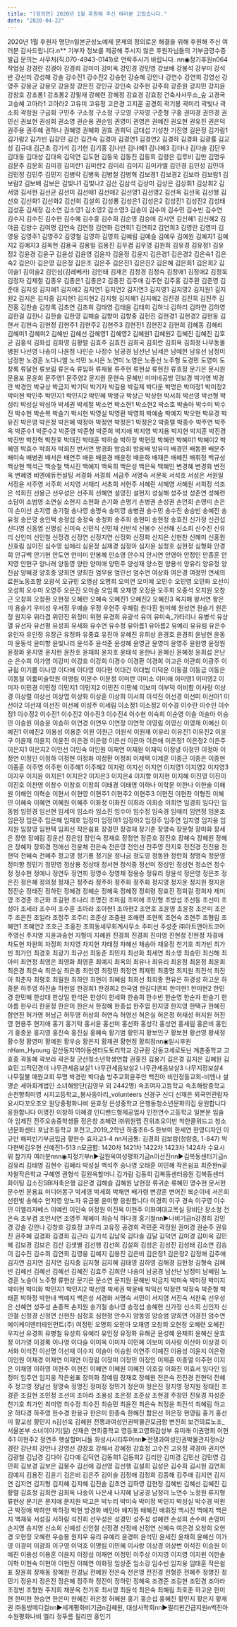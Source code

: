 ```yaml
---
title: "[정의연] 2020년 1월 후원해 주신 여러분 고맙습니다."
date: "2020-04-22"
---
```


2020년 1월 후원자 명단n일본군성노예제 문제의 정의로운 해결을 위해 후원해 주신 여러분 감사드립니다.n\*\* 기부자 정보를 제공해 주시지 않은 후원자님들의 기부금영수증 발급 문의는 사무처(직.070-4943-0141)로 연락주시기 바랍니다. nn◉정기후원n064작업실 강경란 강경아 강경희 강미미 강미옥 강민경 강민영 강보배 강봉석 강부미 강석반 강선미 강성혜 강솔 강수진1 강수진2 강승현 강승혜 강안나 강연수 강연희 강영선 강영주 강용균 강용모 강윤정 강은진 강인규 강인숙 강주현 강주희 강준원 강지민 강지윤 강창호 강초롱1 강초롱2 강필재 강혜련 강혜정 강효경 강효정 건축사사무소\_숲 고경국 고승혜 고아라1 고아라2 고유미 고유정 고은경 고지훈 공경희 곽기봉 곽미리 곽빛나 곽소희 곽정원 구금회 구민주 구소정 구소정 구오영 구자영 구준형 구홍 권미경 권민경 권민신 권보현 권성회 권소영 권순용 권순임 권영미 권영은 권예진 권오현 권유진 권은덕 권주용 권주혜 권하나 권혜영 권혜화 권효 권희덕 금대섭 기성찬 기진영 길은정 김가람1 김가람2 김가빈 김강민 김건 김건숙 김경아 김경연1 김경연2 김경하 김경화 김광률 김교성 김규대 김근초 김기석 김기현 김기홍 김나빈 김나혜1 김나혜3 김다나 김다솔 김단우 김대동 김대성 김대옥 김덕연 김도현 김동욱 김동진 김동희 김령은 김루비 김만 김명우 김문주 김문희 김미경 김미란1 김미란2 김미리 김미지 김미카엘 김민경 김민성 김민아 김민정 김민주 김민지 김병락 김병욱 김병철 김병혁 김보경1 김보경2 김보라 김보람1 김보람2 김보배 김보은 김빛나1 김빛나2 김산 김삼석 김상미 김상은 김상휘1 김상휘2 김서영 김서현 김선균 김선미 김선애1 김선애2 김선영1 김선영2 김선옥 김선욱 김선행 김선호 김선화1 김선화2 김선희 김설희 김성룡 김성은1 김성은2 김성진1 김성진2 김성태 김성훈 김세정 김소연 김소영1 김소영2 김소영3 김송이 김수미 김수민 김수빈 김수연 김수지 김수진 김수현 김수혜 김수홍 김수희 김순영 김승애 김시연 김신혜1 김신혜2 김야곱 김양수 김여명 김연숙 김연정 김연화 김연희1 김연희2 김연희3 김영란 김영미 김영웅 김영주1 김영주2 김영철 김영하 김영희 김예림 김예슬 김예우 김예원 김예지1 김예지2 김예지3 김옥헌 김용국 김용일 김용진 김우겸 김우영 김원희 김유경 김유정1 김유정2 김윤경 김윤구 김윤성 김윤영 김윤자 김윤정 김윤지 김은경1 김은경2 김은숙1 김은숙2 김은아 김은영 김은정 김은조 김은주 김은진1 김은진2 김은혜 김은희1 김은희2 김이슬1 김이슬2 김인심(김레베카) 김인태 김재은 김정경 김정숙 김정애1 김정애2 김정욱 김정자 김제철 김종우 김종은1 김종은2 김종찬 김주애 김주현 김주홍 김주환 김준영 김준태 김지성 김지애1 김지애2 김지연1 김지연2 김지연3 김지영1 김지영2 김지원1 김지원2 김지은 김지중 김지현1 김지현2 김지형 김지혜1 김지혜2 김진경 김진묵 김진주 김진홍 김찬솔 김창록 김초연 김초희 김태영 김태을 김태희 김하늬 김하리 김하얀 김하영 김한걸 김한나 김한솔 김한영 김해슬 김향미 김향중 김헌진 김현경1 김현경2 김현동 김현서 김현숙 김현정 김현주1 김현주2 김현주3 김현진1 김현진2 김현희 김혜동 김혜리 김혜미1 김혜미2 김혜빈 김혜선 김혜영1 김혜영2 김혜원1 김혜원2 김혜진 김혜진 김호균 김홍석 김화섭 김화영 김황렬 김효주 김효진 김희국 김희란 김희옥 김희정 나무동물병원 나선영 나송이 나윤정 나인순 나정수 남궁경 남선난 남세은 남예헌 남유선 남정미 남정한 노경흔 노다니엘 노석민 노시은 노연미 노영은 노종선 노주형 도경민 도영미 도창록 류달현 류보림 류은숙 류임하 류재봉 류주현 류현상 류현진 류효정 문기은 문시원 문용포 문윤희 문주영1 문주영2 문지원 문현숙 문혜빈 미미네공방 민보경 박가영 박경란 박경인 박규상 박금지 박기덕 박기자 박길용 박길제 박다운 박명은 박미정1 박미정2 박미현 박민주 박민지1 박민지2 박민혜 박병규 박상근 박상현 박서희 박선영 박선형 박성리 박성실 박성아 박세권 박세철 박소연 박소현1 박소현2 박소호 박솔아 박수미 박수진 박수현 박순복 박슬기 박시현 박영실 박영환 박영희 박예솜 박예지 박오현 박유경 박유진 박은영 박은정 박은혜 박정아 박정연 박정은1 박정은2 박종렬 박종수 박주연 박주옥 박준수1 박준수2 박준영 박준형 박준희 박지애 박지영 박지용 박지현 박지훈 박진경 박진만 박찬혁 박찬호 박태진 박태훈 박하슬 박하정 박현정 박혜련 박혜미1 박혜미2 박혜영 박효수 박희자 박희진 반서연 방경화 방승희 방용배 방유미 배경민 배동환 배문주 배미숙 배병권 배서은 배연주 배윤 배윤경 배윤정 배윤화 배재은 배혜진 배휘정 백규성 백상현 백석근 백승철 백시진 백예지 백옥희 백은성 백은옥 백혜인 변경혜 변경화 변전옥 변혜영 비엔에듀컨설팅 서경화 서경희 서금주 서명숙 서문욱 서석호 서성은 서원일 서정윤 서주영 서주희 서지영 서채리 서초희 서현주 서혜린 서혜영 서혜원 서희정 석조은 석희진 선용근 선우성은 선주희 선혜연 설영진 설현지 성실해 성주성 성준연 성혜련 소담이 소범영 소연실 소현지 소현화 손기화 손명기 손병권 손성권 손언희 손영미 손은이 손이선 손지영 송기철 송나영 송명숙 송미영 송병권 송수민 송수진 송승빈 송예진 송유정 송은영 송인택 송정섭 송정숙 송정화 송주희 송현미 송현정 송효진 신가정 신관섭 신다영 신동엽 신명섭 신미숙 신민식 신민재 신반석 신봉수 신선해 신소희 신수진 신유리 신인미 신인철 신정경 신정연 신정지연 신정화 신정화 신지은 신현찬 신혜미 신홍원 신효림 심미진 심수영 심애리 심윤정 심재경 심정아 심지윤 심청호 심현정 심형화 안경희 안규백 안기현 안도연 안미미 안봉혜 안소영 안수지 안시연 안영아 안정인 안종훈 안지영 안현구 양나래 양동영 양란 양미애 양민주 양성재 양소헌 양용석 양유리 양유정 양진삼 양혜경 양호중 양희연 양희찬 엄무용 엄민선 엄수연 여상화 여은경 여정민 연세의료원노동조합 오광석 오규민 오명삼 오명희 오미연 오미예 오민수 오민영 오민화 오선이 오성희 오수미 오영주 오은진 오이슬 오임록 오재영 오정윤 오주희 오중석 오지원 오창근 오창희 오청환 오현정 오혜련 오혜숙 오혜진1 오혜진2 오혜진3 옥지해 왕서연 왕은미 용슬기 우미성 우서정 우예슬 우정 우현주 우혜림 원다흰 원미혜 원성연 원슬기 원은정 원지우 위라겸 위민진 위정미 위현 유경희 유광석 유미 유미숙\_가타리나 유병석 유상열 유선자 유선평 유성희 유세화 유수연 유수정 유아름1 유아름2 유예리 유유림 유은수 유인자 유인정 유장근 유정화 유종효 유진아 유혜진 유희상 윤경호 윤경희 윤남현 윤동미 윤동석 윤미향 윤빛나리 윤석주 윤석준 윤성혜 윤영균 윤영미 윤영주 윤완영 윤정원 윤정화 윤지영 윤지현 윤찬호 윤채희 윤치호 윤태석 윤한나 윤혜신 윤혜정 윤희섭 은난순 은수희 이가영 이강미 이강호 이강희 이경수 이경환 이경희 이고은 이관희 이광주 이규림 이기쁨 이나영 이다애 이다영 이다현 이대건 이대범 이덕운 이동걸 이동금 이동은 이동철 이룸미술학원 이명림 이문수 이문정 이미란 이미소 이미애 이미영1 이미영2 이미자 이민경 이민정 이민지1 이민지2 이민진 이민혜 이보미 이부덕 이비함 이사랑 이상경 이상렬 이상선 이상엽 이상화 이상훈 이상희 이서희 이석진 이선경 이선미 이선아1 이선아2 이선재 이선진 이선혜 이성주 이세림 이소정1 이소정2 이수경 이수란 이수인 이수정1 이수정2 이수진1 이수진2 이수진3 이수진4 이수현 이숙희 이순영 이슬 이슬아 이승민 이승원 이승윤 이승하 이연경 이연우 이연정 이연학 이영림 이영신 이영재 이예신 이예진1 이예진2 이용성 이용준 이원 이원근 이원석 이원재 이유리 이유진1 이유진2 이윤구 이윤재 이윤지 이윤진 이은경 이은령 이은선 이은아 이은애 이은정1 이은정2 이은주 이은지1 이은지2 이인선 이인숙 이인원 이재연 이재완 이재익 이정녕 이정민 이정아 이정연 이정인 이정하 이정현 이정화 이정환 이정희 이제택 이제훈 이종근 이종은 이종현 이종훈 이주영 이주현 이주혜1 이주혜2 이지령 이지선 이지연 이지영1 이지영2 이지영3 이지우 이지윤 이지은1 이지은2 이지은3 이지은4 이지향 이지현 이지혜 이진영 이진이 이진호 이찬영 이창수 이창호 이창희 이태경 이태영 이하나 이학문 이한나 이한솔 이해원 이해인 이혁순 이현서 이현영 이현주1 이현주2 이현주3 이현진 이현찬 이형진 이혜민 이혜숙 이혜연 이혜원 이혜주 이화정 이화진 이희라 이희승 이희연 임경희 임다인 임동범 임민경 임선현 임세미 임소라 임소진 임수아 임수정 임숙경 임애리 임연정 임윤조 임은정 임은주 임은혜 임재호 임정미 임정아1 임정아2 임정주 임주연 임지영 임지웅 임지원 임창영 임현택 임희선 작은쉼표 장경민 장경재 장기춘 장명숙 장문형 장미화 장세은 장영 장예림 장운선 장은임 장인숙 장재호 장정연 장준호 장진호 장혜숙 장혜원 장혜은 장혜자 장회경 전애선 전윤채 전은숙 전은영 전인선 전주영 전지호 전진경 전진용 전현덕 전혜숙 전혜주 정고영 정기룡 정기윤 정나금 정도영 정동완 정란희 정명숙 정문영 정미향 정민기 정민영 정상용 정상태 정서현 정석중 정선미 정성인 정성현 정소연 정수정 정수현 정에나 정연두 정연희 정영수 정영채 정용승 정유리 정윤석 정은영 정은조 정은진 정은혜 정의정 정재근 정주라 정주하 정주화 정주화 정지영 정지운 정지원 정지윤 정진순 정태진 정하린 정혜경 정혜순 정혜욱 정혜정 정회령 정효진 정희걸 정희자 제미영 조경준 조근화 조길현 조나리 조명진 조미림 조미애 조민형 조방섭 조선동 조선미 조성아 조세라 조수미 조수훈 조아라 조아현1 조아현2 조연호 조윤영 조윤정 조은미 조은주 조은진 조일라 조정주 조주리 조준상 조중원 조해련 조현목 조현숙 조현주 조형림 조혜연1 조혜연2 조호근 조홍찬 조희동세무회계사무소 주미선 주성준 ㈜아트앤아트코어 주영신 주지영 지윤과송헌 지형미 지혜원 진경희 진경희 진미영 진현정 진현정 차경애 차도현 차완희 차정희 차지영 차지현 차태정 차혜선 채송아 채유정 천기호 최가빈 최가빈 최가인 최경호 최광기 최규선 최동준 최민지 최선화 최세연 최소영 최승민 최신해 최아미 최연정 최영은 최영화 최영훈 최예지 최옥의 최유나 최유리 최윤정 최윤정 최윤희 최은경 최은숙 최은실 최은총 최인영 최정민 최정연 최제민 최종명 최지원 최진석 최진아 최춘자 최평호 최필원 최하얀 최현이 최혜림 최희선 최희종 편유은 하경성 하고운 하종문 하주영 하진솔 하헌일 한경희1 한경희2 한국염 한길디앤피 한미현1 한미현2 한민경 한민혜 한상대 한상일 한석은 한성이 한세화 한송희 한수빈 한순영 한순자 한슬기 한아름 한우리 한윤정 한은미 한은서 한정혜 한종섭 한주엽 한지영 한지영 한택규 한혜진 함연진 허가영 허남근 허두영 허상희 허연숙 허영선 허은실 허은정 허재성 허지원 허진영 현용주 현지애 홍기 홍기탁 홍서윤 홍선미 홍선화 홍성각 홍성연 홍세림 홍은비 홍인기 홍종윤 홍지영 홍진숙 홍진실 홍혜숙 황기범 황민지 황보인구 황보현 황선영 황세정 황수정 황영미 황예원 황우승 황은지 황재권 황현정 황희정nn◉일시후원nHam\_Hyoung 갈산동지역아동센터도토리학교 강규환 강동고세로토닌 계촌중학교 고효종 곽동혜 곽보라 곽은정 군산청소년학생연합 권홍진 김용기 김은경 김지은 김혜원 김효민 끄적민경미 나무관세음보살1 나무관세음보살2 나무관세음보살3 나무지정보살4 나무질불 매원교회 무명 박경란 박다솜 방주교회윤주안 백진아 비인정동교회-비엔나 설명순 세아회계법인 소녀해방단(김영우 외 2442명) 속초여자고등학교 속초해랑중학교 순천향최미영 시지고등학교\_봉사동아리\_volunteers 신경구 신디 신재은 외국인관람자 요시다꼬오조오 원당중평화나비 윤효정 은성중학교 은행동청소년문화의집 응원합니다 응원합니다 이명진 이창하 이혜경 인디밴드형제공업사 인천연수고등학교 일본분 임솔아 임제진 전주오송중학생들 정은창 조해련 ㈜위원랩 진위초오이반 착한콜위드고 청소년문화센터 포남초등학교 포천고\_2019\_2학년 하중초6-5 한보미 한세연 한영디자인 이규만 해피빈기부금입금 황현수 효자고1-4 nn저금통: 김경희 김보람(청량중, 1-847) 박다현박김우현 신예진1-513 n모금함: 1420차 1421차 1422차 1423차 1424차 수요시위 참가자 여러분nnn◉지정기부n▶길원옥여성평화기금n이선진nn▶김복동센터기금n김유리 김태영 김현수 김혜리 박성실 백석주 송나영 오태훈 이민혜 작은쉼표 최준완n곶자왈작은학교 구혜영 권형석 길원옥할머니 김가람 김동희 김복동센터응원 김복동센터화이팅 김소진SBI저축은행 김은경 김해슬 김혜원 남현정 류귀순 류혜민 명수현 문서현 문수빈 문용표 미디어몽구 박세영 박세희 박채연 배가령 변강훈 변어진 복순이네 서은희 선한빛 송혜수 안지영 양노자 유금봉 윤미향 응원합니다 이경희 이구 경숙 이구영 이수민 이엘리자베스 이예린 이인숙 이정원 이진옥 이현주 이화여대교목실 장비단 장소정 전은숙 조부겸 조안시연 조영주 채혜미 최승식 하다경 홍기철nn▶나비기금n강경희 강민경 강솔 강안나 강창호 강효정 고우리 고유정 공경희 곽민준 곽정원 권미경 권순주 권유진 권주혜 김경화 김경희 김근라 김기석 김남욱 김다솔 김달 김덕연 김미경 김미옥 김민혜 김보경 김보은 김산 김샛별 김선행 김선희 김설희 김성은 김성진 김성태 김소연 김송이 김수진 김수희 김연희 김영웅 김예지 김용진 김은비 김은정1 김은정2 김정애 김주애 김지연 김지연 김지연 김지중 김지형 김지혜 김태영 김하영 김해경 김현정 김형숙 김혜빈 김혜선 김혜선 김혜선 김혜진 김효주 김희란 나송이 남궁경 남선난 남정미 남혜림 노경흔 노슬아 노주형 류현상 문기은 문소연 문지원 문혜빈 박금지 박미숙 박미정 박미지 박미현 박미화 박민지1 박민지2 박선영 박세권 박윤배 박익선 박정련 박정숙 박준형 박태훈 박하정 박한내 백예지 백은성 서경화 서명숙 서민이 서지영 서진숙 서찬욱 선우성은 선혜연 성주성 손종복 손지원 송기철 송나영 송정섭 송혜현 신가정 신소희 신인자 신인철 신정경 신정연 신현찬 심청호 심현정 안수지 양동영 양승범 양희연 어경진 엄수연 에이케이엔터테인먼트(주) 여정민 오명희 오민아 오재영 오창희 오현정 오혜련 오혜진 우지선 유경희 유병철 유성희 유예리 유인정 유정화 유해균 윤성혜 윤채희 윤혜신 윤효정 이가영 이경록 이나영 이다슬 이미옥 이미자 이민혜 이보미 이사랑 이산하 이상경 이서화 이석진 이선명 이선재 이수지 이슬아 이승원 이연주 이예진 이용성 이윤지 이은령 이인원 이재경 이재연 이재연 이정림 이정미 이정민 이정인 이제훈 이종열 이주현 이지은 이채영 이하영 이현주 이현진 이혜연 이혜원 이혜진 이호길 이화진 이효서 임다인 임정미 임주연 임지웅 작은쉼표 장미화 장예림 장재호 장혜원 전은숙 전진경 전현덕 전혜주 정고영 정남선 정명숙 정명진 정미정 정민기 정은아 정은진 정지영 정지원 정태진 조경준 조길현 조민정 조선미 조아라 조용성 조은정 조준상 조현경 주창민 진유경 차성준 천기호 최가인 최미영 최수정 최수진 최승민 최윤진 최은숙 최정윤 최진석 최혜림 하고운 하다경 하주영 한수경 한용규 한은미 한종숙 한혜진 함은선 허은정 현영림 홍기 홍선미 황교성 황민지 n김선욱 김혜원 전쟁과여성인권박물관모금함 변진희 보건의료노조\_서울본부 소녀이야기(일) 신재은 연희중학교 영등포고영화감상부 유미래 이권명희 이현주1 이현주2 정연주 햇살할머니들 화성시시티투어nn▶전쟁과여성인권박물관지정n강경란 강난희 강안나 강영선 강창호 강해서 강혜정 강효정 고수진 고유정 곽경아 권지연 김광철 김남경 김다아 김다예 김덕연 김동희1 김동희2 김리안 김미경 김민선 김민영 김민희 김보경 김보은 김봉수 김선애 김선영 김선행 김설희 김성은 김수희 김시원 김연희 김예지 김용진 김윤기 김은비 김은주 김이슬 김정애 김정희 김종해 김주애 김지연 김지연 김지연 김지형 김지혜 김지혜 김진솔 김초연 김하영 김현정 김혜빈 김혜선 김혜진 김황렬 김효정 김희란 김희옥 나송이 나은새 나지혜 남궁경 남정미 노연수 노정원 류지형 류현상 문기은 문지애 문지원 박고은 박누리 박미숙 박미정 박민지 박성실 박수경 박원근 박정애 박하얀 박하정 박현 방경화 배인아 배지원 배혜진 배휘정 백시진 백예지 백은지 백재욱 서성길 서하람 석진희 선우성은 성경민 성주성 성혜련 손성희 손수미 손영미 손지영 송지영 신소희 신예성 신인철 신정경 신정애 신정연 신혜숙 여은경 오창희 오현경 오현정 오혜련 우승봉 원지우 유리 유예리 윤경미 윤석민 윤세진 윤채희 윤혜신 이가영 이경미 이광희 이구영 이덕호 이명림 이민혜 이사랑 이상경 이상번 이석진 이승원 이예진 이용성 이용훈 이윤지 이장섭 이재연 이정민 이주상 이지영 이지영 이지원 이한솔 이혁 이현숙 이현아 이현진 이혜연 이화정 임상준 임소강 임수빈 임지웅 임태훈 작은쉼표 장윤희 장재동 장혜원 전경님 전예원 전은숙 전은영 전진경 전형준 전혜주 정명진 정민기 정윤지 정은진 정은혜 정주하 정진이 정하린 정혜욱 조경준 조길현 조민경 조아라 조정빈 조형원 주지희 채분옥 천기호 최서영 최윤석 최은숙 최혜림 최호준 하고운 한미현 한미현 한승연 한은미 한혜진 허은정 허혜원 홍기 홍순섭 홍혜진 황민지 황은지 황재권 ㈜동방메디컬nn▶세계평화비기금n김혜원, 대성사학회nn▶필리핀긴급지원n백진아 수원평화나비 엘리 정푸름 필리핀 홍인기

